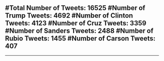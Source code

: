 #Total Number of Tweets: 16525 
#Number of Trump Tweets: 4692
#Number of Clinton Tweets: 4123
#Number of Cruz Tweets: 3359
#Number of Sanders Tweets: 2488
#Number of Rubio Tweets: 1455
#Number of Carson Tweets: 407
---
---
